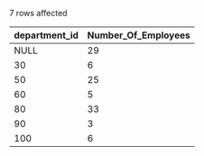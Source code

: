 7 rows affected

| department_id | Number_Of_Employees |
|---------------|---------------------|
| NULL          | 29                  |
| 30            | 6                   |
| 50            | 25                  |
| 60            | 5                   |
| 80            | 33                  |
| 90            | 3                   |
| 100           | 6                   |
